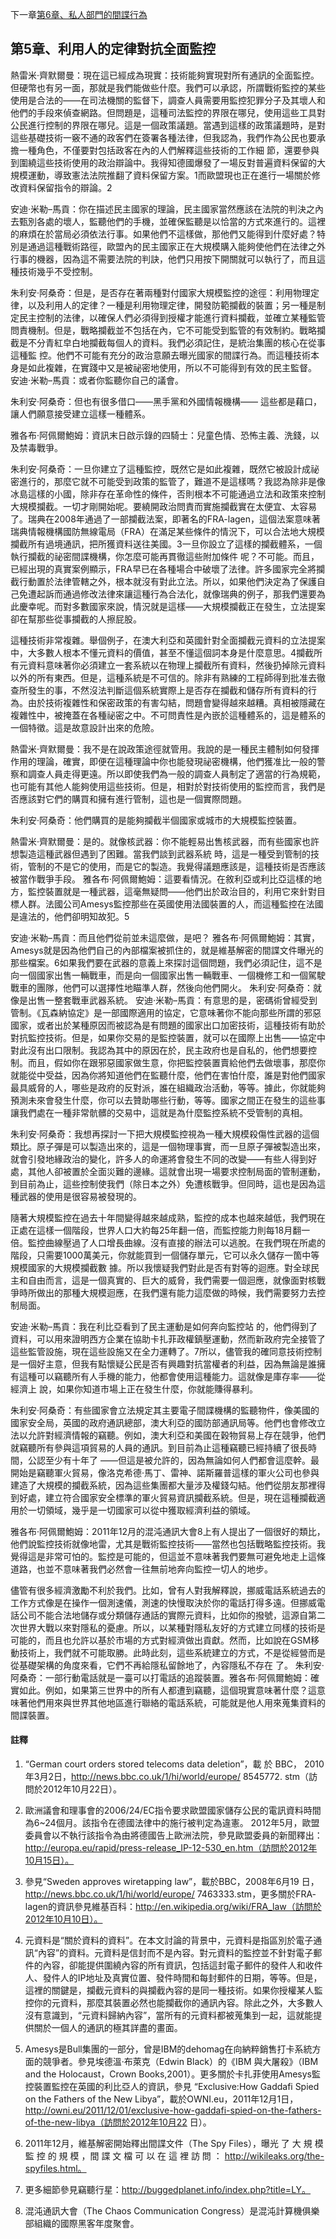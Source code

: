 下一章[第6章、私人部門的間諜行為](第6章.md)    

## 第5章、利用人的定律對抗全面監控

熱雷米·齊默爾曼：現在這已經成為現實：技術能夠實現對所有通訊的全面監控。但硬幣也有另一面，那就是我們能做些什麼。我們可以承認，所謂戰術監控的某些使用是合法的——在司法機關的監督下，調查人員需要用監控犯罪分子及其壞人和他們的手段來偵查網路。但問題是，這種司法監控的界限在哪兒，使用這些工具對公民進行控制的界限在哪兒。這是一個政策議題。當遇到這樣的政策議題時，是對這些基礎技術一竅不通的政客們在簽署各種法律，但我認為，我們作為公民也要承擔一種角色，不僅要對包括政客在內的人們解釋這些技術的工作細 節，還要參與到圍繞這些技術使用的政治辯論中。我得知德國爆發了一場反對普遍資料保留的大規模運動，導致憲法法院推翻了資料保留方案。1而歐盟現也正在進行一場關於修改資料保留指令的辯論。2

安迪·米勒–馬貢：你在描述民主國家的理論，民主國家當然應該在法院的判決之內去甄別各處的壞人，監聽他們的手機，並確保監聽是以恰當的方式來進行的。這裡的麻煩在於當局必須依法行事。如果他們不這樣做，那他們又能得到什麼好處？特別是通過這種戰術路徑，歐盟內的民主國家正在大規模購入能夠使他們在法律之外行事的機器，因為這不需要法院的判訣，他們只用按下開關就可以執行了，而且這種技術幾乎不受控制。

朱利安·阿桑奇：但是，是否存在著兩種對付國家大規模監控的途徑：利用物理定律，以及利用人的定律？一種是利用物理定律，開發防範攔截的裝置；另一種是制定民主控制的法律，以確保人們必須得到授權才能進行資料攔截，並確立某種監管問責機制。但是，戰略攔截並不包括在內，它不可能受到監管的有效制約。戰略攔截是不分青紅皁白地攔截每個人的資料。我們必須記住，是統治集團的核心在從事這種監 控。他們不可能有充分的政治意願去曝光國家的間諜行為。而這種技術本身是如此複雜，在實踐中又是被祕密地使用，所以不可能得到有效的民主監督。
安迪·米勒–馬貢：或者你監聽你自己的議會。
 



朱利安·阿桑奇：但也有很多借口——黑手黨和外國情報機構—— 這些都是藉口，讓人們願意接受建立這樣一種體系。

雅各布·阿佩爾鮑姆：資訊末日啟示錄的四騎士：兒童色情、恐怖主義、洗錢，以及禁毒戰爭。

朱利安·阿桑奇：一旦你建立了這種監控，既然它是如此複雜，既然它被設計成祕密進行的，那麼它就不可能受到政策的監管了，難道不是這樣嗎？我認為除非是像冰島這樣的小國，除非存在革命性的條件，否則根本不可能通過立法和政策來控制大規模攔截。一切才剛開始呢。要繞開政治問責而實施攔截實在太便宜、太容易了。瑞典在2008年通過了一部攔截法案，即著名的FRA-lagen，這個法案意味著瑞典情報機構國防無線電局（FRA）在滿足某些條件的情況下，可以合法地大規模攔截所有過境通訊，把所獲資料送往美國。3一旦你設立了這樣的攔截體系，一個執行攔截的祕密間諜機構，你怎麼可能再貫徹這些附加條件 呢？不可能。而且，已經出現的真實案例顯示，FRA早已在各種場合中破壞了法律。許多國家完全將攔截行動置於法律管轄之外，根本就沒有對此立法。所以，如果他們決定為了保護自己免遭起訴而通過修改法律來讓這種行為合法化，就像瑞典的例子，那我們還要為此慶幸呢。而對多數國家來說，情況就是這樣——大規模攔截正在發生，立法提案卻在幫那些從事攔截的人擦屁股。

這種技術非常複雜。舉個例子，在澳大利亞和英國針對全面攔截元資料的立法提案中，大多數人根本不懂元資料的價值，甚至不懂這個詞本身是什麼意思。4攔截所有元資料意味著你必須建立一套系統以在物理上攔截所有資料，然後扔掉除元資料以外的所有東西。但是，這種系統是不可信的。除非有熟練的工程師得到批准去徹查所發生的事，不然沒法判斷這個系統實際上是否存在攔截和儲存所有資料的行為。由於技術複雜性和保密政策的有害勾結，問題會變得越來越糟。真相被隱藏在複雜性中，被掩蓋在各種祕密之中。不可問責性是內嵌於這種體系的，這是體系的一個特徵。這是故意設計出來的危險。

熱雷米·齊默爾曼：我不是在說政策途徑就管用。我說的是一種民主體制如何發揮作用的理論，確實，即便在這種理論中你也能發現祕密機構，他們獲准比一般的警察和調查人員走得更遠。所以即使我們為一般的調查人員制定了適當的行為規範，也可能有其他人能夠使用這些技術。但是，相對於對技術使用的監控而言，我們是否應該對它們的購買和擁有進行管制，這也是一個實際問題。

朱利安·阿桑奇：他們購買的是能夠攔截半個國家或城市的大規模監控裝置。

熱雷米·齊默爾曼：是的。就像核武器：你不能輕易出售核武器，而有些國家也許想製造這種武器但遇到了困難。當我們談到武器系統 時，這是一種受到管制的技術，管制的不是它的使用，而是它的製造。我覺得議題應該是，這種技術是否應該被當作戰爭手段。
雅各布·阿佩爾鮑姆：這要看情況。在敘利亞或利比亞這樣的地方，監控裝置就是一種武器，這毫無疑問——他們出於政治目的，利用它來針對目標人群。法國公司Amesys監控那些在英國使用法國裝置的人，而這種監控在法國是違法的，他們卻明知故犯。5

安迪·米勒–馬貢：而且他們從前並未這麼做，是吧？
雅各布·阿佩爾鮑姆：其實，Amesys就是因為他們自己的內部檔案被抓住的，就是維基解密的間諜文件曝光的那些檔案。6如果我們要在武器的意義上來探討這個問題，我們必須記住，這不是向一個國家出售一輛戰車，而是向一個國家出售一輛戰車、一個機修工和一個駕駛戰車的團隊，他們可以選擇性地瞄準人群，然後向他們開火。
朱利安·阿桑奇：就像是出售一整套戰車武器系統。
安迪·米勒–馬貢：有意思的是，密碼術曾經受到管制。《瓦森納協定》是一部國際適用的協定，它意味著你不能向那些所謂的邪惡國家，或者出於某種原因而被認為是有問題的國家出口加密技術，這種技術有助於對抗監控技術。但是，如果你交易的是監控裝置，就可以在國際上出售——協定中對此沒有出口限制。我認為其中的原因在於，民主政府也是自私的，他們想要控制。而且，假如你在跟邪惡國家做生意，你把監控裝置賣給他們去做壞事，那麼你就能從中受益，因為你將知道他們在監聽什麼，他們在害怕什麼，誰是對他們國家最具威脅的人，哪些是政府的反對派，誰在組織政治活動，等等。據此，你就能夠預測未來會發生什麼，你可以去贊助哪些行動，等等。國家之間正在發生的這些事讓我們處在一種非常骯髒的交易中，這就是為什麼監控系統不受管制的真相。 
 
朱利安·阿桑奇：我想再探討一下把大規模監控視為一種大規模殺傷性武器的這個類比。原子彈是可以製造出來的，這是一個物理事實，而一旦原子彈被製造出來，就會引發地緣政治的變化，許多人的命運將會發生不同的改變——有些人得到好處，其他人卻被置於全面災難的邊緣。這就會出現一場要求控制局面的管制運動，到目前為止，這些控制使我們（除日本之外）免遭核戰爭。但同時，這也是因為這種武器的使用是很容易被發現的。

隨著大規模監控在過去十年間變得越來越成熟，監控的成本也越來越低，我們現在正處在這樣一個階段，世界人口大約每25年翻一倍，而監控能力則每18月翻一倍。監控曲線壓過了人口增長曲線。沒有直接的辦法可以逃脫。在我們現在所處的階段，只需要1000萬美元，你就能買到一個儲存單元，它可以永久儲存一箇中等規模國家的大規模攔截數 據。所以我懷疑我們對此是否有對等的迴應。對全球民主和自由而言，這是一個真實的、巨大的威脅，我們需要一個迴應，就像面對核戰爭時所做出的那種大規模迴應，在我們還有能力這麼做的時候，我們需要努力去控制局面。

安迪·米勒–馬貢：我在利比亞看到了民主運動是如何奔向監控站 的，他們得到了資料，可以用來證明西方企業在協助卡扎菲政權鎮壓運動，然而新政府完全接管了這些監管設施，現在這些設施又在全力運轉了。7所以，儘管我的確同意技術控制是一個好主意，但我有點懷疑公民是否有興趣對抗當權者的利益，因為無論是誰擁有這種可以竊聽所有人手機的能力，他都會使用這種能力。這就像是庫存率——從經濟上 說，如果你知道市場上正在發生什麼，你就能賺得暴利。

朱利安·阿桑奇：有些國家會立法規定其主要電子間諜機構的監聽物件，像美國的國家安全局，英國的政府通訊總部，澳大利亞的國防部通訊局等。他們也會修改立法以允許對經濟情報的竊聽。例如，澳大利亞和美國在穀物貿易上存在競爭，他們就竊聽所有參與這項貿易的人員的通訊。到目前為止這種竊聽已經持續了很長時間，公認至少有十年了
——但這是被允許的，因為無論如何人們都會這麼幹。最開始是竊聽軍火貿易，像洛克希德·馬丁、雷神、諾斯羅普這樣的軍火公司也參與建造了大規模的攔截系統，因為這些集團都大量涉及權錢勾結。他們從朋友那裡得到好處，建立符合國家安全標準的軍火貿易資訊攔截系統。但是，現在這種攔截適用於一切領域，幾乎是一切國家可以從中獲取經濟利益的領域。
 
雅各布·阿佩爾鮑姆：2011年12月的混沌通訊大會8上有人提出了一個很好的類比，他們說監控技術就像地雷，尤其是戰術監控技術——當然也包括戰略監控技術。我覺得這是非常可怕的。監控是可能的，但這並不意味著我們要無可避免地走上這條道路，也並不意味著我們必然會一往無前地奔向監控一切人的地步。

儘管有很多經濟激勵不利於我們。比如，曾有人對我解釋說，挪威電話系統過去的工作方式像是在操作一個測速儀，測速的快慢取決於你的電話打得多遠。但挪威電話公司不能合法地儲存或分類儲存通話的實際元資料，比如你的撥號，這源自第二次世界大戰以來對隱私的憂慮。所以，以某種對隱私友好的方式建立同樣的技術是可能的，而且也允許以基於市場的方式對經濟做出貢獻。然而，比如說在GSM移動技術上，我們就不可能取勝。此時此刻，這些系統建立的方式，不是從經營而是從基礎架構的角度來看，它們不再給隱私留餘地了，內容隱私不存在 了。
朱利安·阿桑奇：一部行動電話就是一臺可以打電話的追蹤裝置。雅各布·阿佩爾鮑姆：確實如此。例如，如果第三世界中的所有人都遭到竊聽，這個現實意味著什麼？這意味著他們用來與世界其他地區進行聯絡的電話系統，可能就是他人用來蒐集資料的間諜裝置。

#### 註釋
1. “German court orders stored telecoms data deletion”，載 於 BBC，
2010年3月2日，http://news.bbc.co.uk/1/hi/world/europe/ 8545772. stm（訪問於2012年10月22日）。

2. 歐洲議會和理事會的2006/24/EC指令要求歐盟國家儲存公民的電訊資料時間為6~24個月。該指令在德國法律中的施行被判定為違憲。
2012年5月，歐盟委員會以不執行該指令為由將德國告上歐洲法院，參見歐盟委員的新聞釋出：http://europa.eu/rapid/press-release_IP-12-530_en.htm（訪問於2012年10月15日）。

3. 參見“Sweden approves wiretapping law”，載於BBC，2008年6月19
日，http://news.bbc.co.uk/1/hi/world/europe/ 7463333.stm，更多關於FRA-
lagen的資訊參見維基百科：http://en.wikipedia.org/wiki/FRA_law（訪問於2012年10月10日）。

4. 元資料是“關於資料的資料”。在本文討論的背景中，元資料是指區別於電子通訊“內容”的資料。元資料是信封而不是內容。對元資料的監控並不針對電子郵件的內容，卻能提供圍繞內容的所有資訊，包括這封電子郵件的發件人和收件人、發件人的IP地址及真實位置、發件時間和每封郵件的日期，等等。但是，這裡的關鍵是，攔截元資料的與攔截內容的是同一種技術。如果你授權某人監控你的元資料，那麼其裝置必然也能攔截你的通訊內容。除此之外，大多數人沒有意識到，“元資料歸納內容”，當所有的元資料都被蒐集到一起，這就能提供關於一個人的通訊的極其詳盡的畫面。

5. Amesys是Bull集團的一部分，曾是IBM的dehomag在向納粹銷售打卡系統方面的競爭者。參見埃德溫·布萊克（Edwin Black）的《IBM 與大屠殺》（IBM and the Holocaust，Crown Books,2001）。更多關於卡扎菲使用Amesys監控裝置監控在英國的利比亞人的資訊，參見 “Exclusive:How Gaddafi Spied on the Fathers of the New Libya”，載於OWNI.eu，2011年12月1日，http://owni.eu/2011/12/01/exclusive-how-gaddafi-spied-on-the-fathers-of-the-new-libya（訪問於2012年10月22 日）。

6. 2011年12月，維基解密開始釋出間諜文件（The Spy Files），曝光 了 大 規 模 監 控 的 規 模 ，間 諜 文 檔 可 以 在 這 裡 訪 問 ： http://wikileaks.org/the-spyfiles.html。

7. 更多細節參見竊聽行星：http://buggedplanet.info/index.php?title=LY。

8. 混沌通訊大會（The Chaos Communication Congress）是混沌計算機俱樂部組織的國際黑客年度聚會。